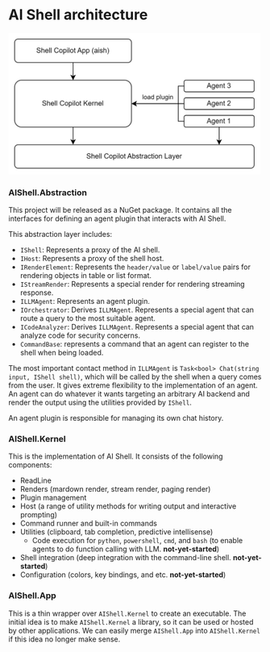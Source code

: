 # AI Shell architecture

<img src="./assets/shell-copilot-overall-arch.png" alt="shell-copilot" width="500"/>

### AIShell.Abstraction

This project will be released as a NuGet package. It contains all the interfaces for defining an
agent plugin that interacts with AI Shell.

This abstraction layer includes:

- `IShell`: Represents a proxy of the AI shell.
- `IHost`: Represents a proxy of the shell host.
- `IRenderElement`: Represents the `header/value` or `label/value` pairs for rendering objects in
  table or list format.
- `IStreamRender`: Represents a special render for rendering streaming response.
- `ILLMAgent`: Represents an agent plugin.
- `IOrchestrator`: Derives `ILLMAgent`. Represents a special agent that can route a query to the
  most suitable agent.
- `ICodeAnalyzer`: Derives `ILLMAgent`. Represents a special agent that can analyze code for
  security concerns.
- `CommandBase`: represents a command that an agent can register to the shell when being loaded.

The most important contact method in `ILLMAgent` is `Task<bool> Chat(string input, IShell shell)`,
which will be called by the shell when a query comes from the user. It gives extreme flexibility to
the implementation of an agent. An agent can do whatever it wants targeting an arbitrary AI backend
and render the output using the utilities provided by `IShell`.

An agent plugin is responsible for managing its own chat history.

### AIShell.Kernel

This is the implementation of AI Shell. It consists of the following components:

- ReadLine
- Renders (mardown render, stream render, paging render)
- Plugin management
- Host (a range of utility methods for writing output and interactive prompting)
- Command runner and built-in commands
- Utilities (clipboard, tab completion, predictive intellisense)
  - Code execution for `python`, `powershell`, `cmd`, and `bash` (to enable agents to do function
    calling with LLM. **not-yet-started**)
- Shell integration (deep integration with the command-line shell. **not-yet-started**)
- Configuration (colors, key bindings, and etc. **not-yet-started**)

### AIShell.App

This is a thin wrapper over `AIShell.Kernel` to create an executable. The initial idea is to
make `AIShell.Kernel` a library, so it can be used or hosted by other applications. We can
easily merge `AIShell.App` into `AIShell.Kernel` if this idea no longer make sense.
